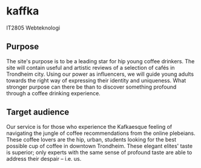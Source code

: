 # kaffka
IT2805 Webteknologi
## Purpose
The site's purpose is to be a leading star for hip young coffee drinkers. The site will contain useful and artistic reviews of a selection of cafés in Trondheim city. Using our power as influencers, we will guide young adults towards the right way of expressing their identity and uniqueness. What stronger purpose can there be than to discover something profound through a coffee drinking experience.

## Target audience
Our service is for those who experience the Kafkaesque feeling of navigating the jungle of coffee recommendations from the online plebeians. These coffee lovers are the hip, urban, students looking for the best possible cup of coffee in downtown Trondheim.  These elegant elites' taste is superior;  only experts with the same sense of profound taste are able to address their despair – i.e. us.
